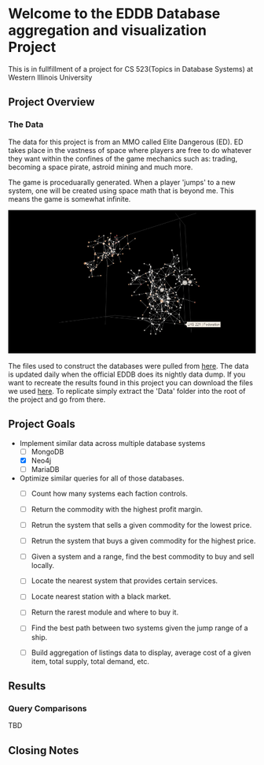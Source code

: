 # Welcome to the EDDB Database aggregation and visualization Project #

This is in fullfillment of a project for CS 523(Topics in Database Systems) at Western Illinois University

## Project Overview ##

### The Data ###
The data for this project is from an MMO called Elite Dangerous (ED). ED takes place in the vastness of space where players are free to do whatever they want within the confines of the game mechanics such as: trading, becoming a space pirate, astroid mining and much more. 

The game is proceduarally generated. When a player 'jumps' to a new system, one will be created using space math that is beyond me. This means the game is somewhat infinite. 

![Two System Spheres: Nerthus and Sol](img/sol_nerthus.png)

The files used to construct the databases were pulled from [here](https://eddb.io/api). The data is updated daily when the official EDDB does its nightly data dump. If you want to recreate the results found in this project you can download the files we used [here](https://drive.google.com/file/d/1vBIUQmErZzgLlenMJXuB4oJvEPDopNGg/view?usp=sharing). To replicate simply extract the 'Data' folder into the root of the project and go from there.

## Project Goals ##
* Implement similar data across multiple database systems
    - [ ] MongoDB
    - [x] Neo4j
    - [ ] MariaDB
* Optimize similar queries for all of those databases.
    - [ ] Count how many systems each faction controls.
    - [ ] Return the commodity with the highest profit margin.
    - [ ] Retrun the system that sells a given commodity for the lowest price.
    - [ ] Retrun the system that buys a given commodity for the highest price.
    - [ ] Given a system and a range, find the best commodity to buy and sell locally.
    - [ ] Locate the nearest system that provides certain services.
    - [ ] Locate nearest station with a black market.
    - [ ] Return the rarest module and where to buy it.
    - [ ] Find the best path between two systems given the jump range of a ship.
    - [ ] Build aggregation of listings data to display, average cost of a given item, total supply, total demand, etc.


## Results ##

### Query Comparisons ###
TBD

## Closing Notes ##


